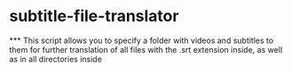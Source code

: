 <h1>subtitle-file-translator</h1>
***
This script allows you to specify a folder with videos and subtitles to them for further translation of all files with the .srt extension inside, as well as in all directories inside